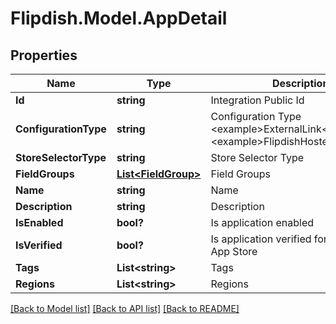 # Flipdish.Model.AppDetail
## Properties

Name | Type | Description | Notes
------------ | ------------- | ------------- | -------------
**Id** | **string** | Integration Public Id | 
**ConfigurationType** | **string** | Configuration Type  &lt;example&gt;ExternalLink&lt;/example&gt;&lt;example&gt;FlipdishHosted&lt;/example&gt; | 
**StoreSelectorType** | **string** | Store Selector Type | 
**FieldGroups** | [**List&lt;FieldGroup&gt;**](FieldGroup.md) | Field Groups | [optional] 
**Name** | **string** | Name | 
**Description** | **string** | Description | 
**IsEnabled** | **bool?** | Is application enabled | [optional] 
**IsVerified** | **bool?** | Is application verified for use in the App Store | [optional] 
**Tags** | **List&lt;string&gt;** | Tags | 
**Regions** | **List&lt;string&gt;** | Regions | 

[[Back to Model list]](../README.md#documentation-for-models) [[Back to API list]](../README.md#documentation-for-api-endpoints) [[Back to README]](../README.md)


